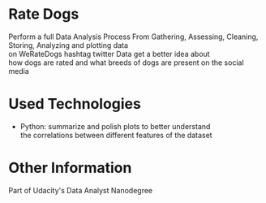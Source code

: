 # Rate Dogs

Perform a full Data Analysis Process
From Gathering, Assessing, Cleaning, Storing, Analyzing and plotting data  
on WeRateDogs hashtag twitter Data get a better idea about  
how dogs are rated and what breeds of dogs are present on the social media

# Used Technologies  

* Python: summarize and polish plots to better understand  
the correlations between different features of the dataset

# Other Information  

Part of Udacity's Data Analyst Nanodegree